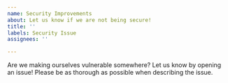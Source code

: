 ```yaml
---
name: Security Improvements
about: Let us know if we are not being secure!
title: ''
labels: Security Issue
assignees: ''

---
```


Are we making ourselves vulnerable somewhere? Let us know by opening an issue! Please be as thorough as possible when describing the issue.
